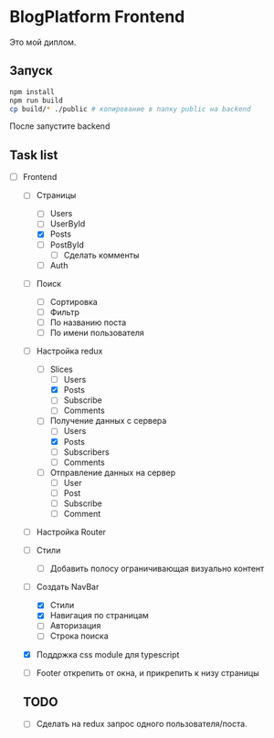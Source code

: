 # BlogPlatform Frontend

Это мой диплом.  

## Запуск
```bash
npm install
npm run build
cp build/* ./public # копирование в папку public на backend
```
После запустите backend

## Task list
- [ ] Frontend
  - [ ] Страницы
    - [ ] Users
    - [ ] UserById
    - [x] Posts
    - [ ] PostById
      - [ ] Сделать комменты
    - [ ] Auth
  - [ ] Поиск
    - [ ] Сортировка
    - [ ] Фильтр
    - [ ] По названию поста
    - [ ] По имени пользователя
  - [ ] Настройка redux
    - [ ] Slices
      - [ ] Users
      - [x] Posts
      - [ ] Subscribe
      - [ ] Comments
    - [ ] Получение данных с сервера
      - [ ] Users
      - [x] Posts
      - [ ] Subscribers
      - [ ] Comments
    - [ ] Отправление данных на сервер
      - [ ] User
      - [ ] Post
      - [ ] Subscribe
      - [ ] Comment
  - [ ] Настройка Router
  - [ ] Стили
    - [ ] Добавить полосу ограничивающая визуально контент
  - [ ] Создать NavBar
    - [x] Стили
    - [x] Навигация по страницам
    - [ ] Авторизация
    - [ ] Строка поиска
  - [x] Поддржка css module для typescript
  - [ ] Footer открепить от окна, и прикрепить к низу страницы


  ## TODO
  - [ ] Сделать на redux запрос одного пользователя/поста.